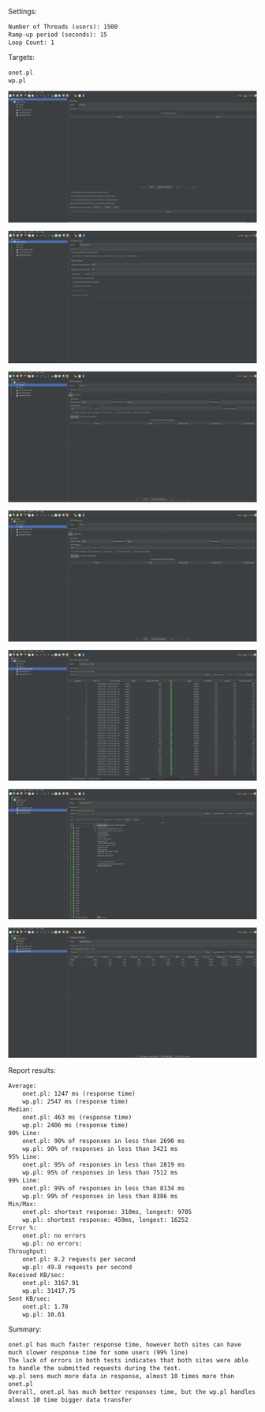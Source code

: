 Settings:

    Number of Threads (users): 1500
    Ramp-up period (seconds): 15
    Loop Count: 1

Targets: 

    onet.pl
    wp.pl


![Alt text](image.png)


![Alt text](image-1.png)


![Alt text](image-2.png)


![Alt text](image-3.png)


![Alt text](image-4.png)


![Alt text](image-5.png)


![Alt text](image-6.png)


Report results:


    Average:
        onet.pl: 1247 ms (response time)
        wp.pl: 2547 ms (response time)
    Median:
        onet.pl: 463 ms (response time)
        wp.pl: 2406 ms (response time)
    90% Line:
        onet.pl: 90% of responses in less than 2690 ms
        wp.pl: 90% of responses in less than 3421 ms
    95% Line:
        onet.pl: 95% of responses in less than 2819 ms
        wp.pl: 95% of responses in less than 7512 ms
    99% Line:
        onet.pl: 99% of responses in less than 8134 ms
        wp.pl: 99% of responses in less than 8386 ms
    Min/Max:
        onet.pl: shortest response: 310ms, longest: 9705
        wp.pl: shortest response: 459ms, longest: 16252
    Error %:
        onet.pl: no errors
        wp.pl: no errors:
    Throughput:
        onet.pl: 8.2 requests per second
        wp.pl: 49.8 requests per second
    Received KB/sec:
        onet.pl: 3167.91
        wp.pl: 31417.75
    Sent KB/sec:
        onet.pl: 1.78
        wp.pl: 10.61

Summary:

    onet.pl has much faster response time, however both sites can have much slower response time for some users (99% line)
    The lack of errors in both tests indicates that both sites were able to handle the submitted requests during the test.
    wp.pl sens much more data in response, almost 10 times more than onet.pl
    Overall, onet.pl has much better responses time, but the wp.pl handles almost 10 time bigger data transfer

